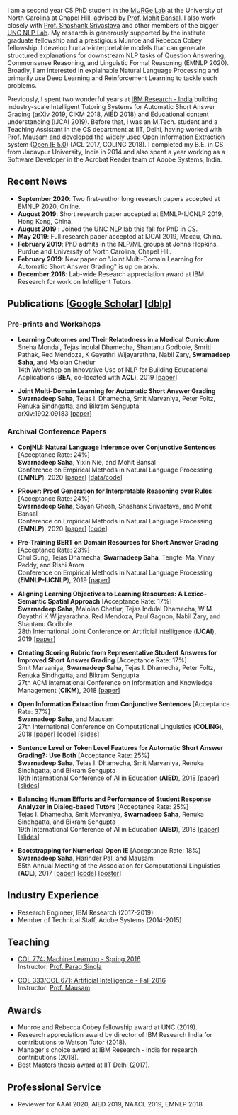 I am a second year CS PhD student in the [MURGe Lab](https://murgelab.cs.unc.edu/) at the University of North Carolina at Chapel Hill, advised by [Prof. Mohit Bansal](http://www.cs.unc.edu/~mbansal/). I also work closely with [Prof. Shashank Srivastava](https://www.ssriva.com/) and other members of the bigger [UNC NLP Lab](https://nlp.cs.unc.edu/). My research is generously supported by the institute graduate fellowship and a prestigious Munroe and Rebecca Cobey fellowship. I develop human-interpretable models that can generate structured explanations for downstream NLP tasks of Question Answering, Commonsense Reasoning, and Linguistic Formal Reasoning (EMNLP 2020). Broadly, I am interested in explainable Natural Language Processing and primarily use Deep Learning and Reinforcement Learning to tackle such problems.

Previously, I spent two wonderful years at [IBM Research - India](https://www.research.ibm.com/labs/india/) building industry-scale Intelligent Tutoring Systems for Automatic Short Answer Grading (arXiv 2019, CIKM 2018, AIED 2018) and Educational content understanding (IJCAI 2019). Before that, I was an M.Tech. student and a Teaching Assistant in the CS department at IIT, Delhi, having worked with [Prof. Mausam](http://www.cse.iitd.ac.in/~mausam/) and developed the widely used Open Information Extraction system ([Open IE 5.0](https://github.com/dair-iitd/OpenIE-standalone)) (ACL 2017, COLING 2018). I completed my B.E. in CS from Jadavpur University, India in 2014 and also spent a year working as a Software Developer in the Acrobat Reader team of Adobe Systems, India.

## Recent News

* **September 2020**: Two first-author long research papers accepted at EMNLP 2020, Online.
* **August 2019**: Short research paper accepted at EMNLP-IJCNLP 2019, Hong Kong, China.
* **August 2019** : Joined the [UNC NLP lab](https://nlp.cs.unc.edu/) this fall for PhD in CS.
* **May 2019**: Full research paper accepted at IJCAI 2019, Macau, China.
* **February 2019**: PhD admits in the NLP/ML groups at Johns Hopkins, Purdue and University of North Carolina, Chapel Hill.  
* **February 2019**: New paper on "Joint Multi-Domain Learning for Automatic Short Answer Grading" is up on arxiv.  
* **December 2018**: Lab-wide Research appreciation award at IBM Research for work on Intelligent Tutors.

## Publications [[Google Scholar](https://scholar.google.co.in/citations?user=sY5SyBgAAAAJ&hl=en)] [[dblp](https://dblp.uni-trier.de/pers/hd/s/Saha:Swarnadeep)]

### Pre-prints and Workshops


* **Learning Outcomes and Their Relatedness in a Medical Curriculum**  
Sneha Mondal, Tejas Indulal Dhamecha, Shantanu Godbole, Smriti Pathak, Red Mendoza, K Gayathri Wijayarathna, Nabil Zary, **Swarnadeep Saha**, and Malolan Chetlur  
14th Workshop on Innovative Use of NLP for Building Educational Applications (**BEA**, co-located with **ACL**), 2019
[[paper](https://swarnahub.github.io/papers/BEA19.pdf)]  

* **Joint Multi-Domain Learning for Automatic Short Answer Grading**  
**Swarnadeep Saha**, Tejas I. Dhamecha, Smit Marvaniya, Peter Foltz, Renuka Sindhgatta, and Bikram Sengupta  
arXiv:1902.09183
[[paper](https://swarnahub.github.io/papers/arxiv19.pdf)]  

### Archival Conference Papers

* **ConjNLI: Natural Language Inference over Conjunctive Sentences** [Acceptance Rate: 24%]   
**Swarnadeep Saha**, Yixin Nie, and Mohit Bansal  
Conference on Empirical Methods in Natural Language Processing (**EMNLP**), 2020
[[paper](https://arxiv.org/abs/2010.10418)] [[data/code](https://github.com/swarnaHub/ConjNLI)]

* **PRover: Proof Generation for Interpretable Reasoning over Rules** [Acceptance Rate: 24%]  
**Swarnadeep Saha**, Sayan Ghosh, Shashank Srivastava, and Mohit Bansal  
Conference on Empirical Methods in Natural Language Processing (**EMNLP**), 2020
[[paper](https://arxiv.org/abs/2010.02830)] [[code](https://github.com/swarnaHub/PRover)]

* **Pre-Training BERT on Domain Resources for Short Answer Grading** [Acceptance Rate: 23%]  
Chul Sung, Tejas Dhamecha, **Swarnadeep Saha**, Tengfei Ma, Vinay Reddy, and Rishi Arora  
Conference on Empirical Methods in Natural Language Processing (**EMNLP-IJCNLP**), 2019
[[paper](https://swarnahub.github.io/papers/EMNLP19.pdf)]  

* **Aligning Learning Objectives to Learning Resources: A Lexico-Semantic Spatial Approach** [Acceptance Rate: 17%]  
**Swarnadeep Saha**, Malolan Chetlur, Tejas Indulal Dhamecha, W M Gayathri K Wijayarathna, Red Mendoza, Paul Gagnon, Nabil Zary, and Shantanu Godbole  
28th International Joint Conference on Artificial Intelligence (**IJCAI**), 2019
[[paper](https://swarnahub.github.io/papers/IJCAI19.pdf)]  

* **Creating Scoring Rubric from Representative Student Answers for Improved Short Answer Grading**  [Acceptance Rate: 17%]  
Smit Marvaniya, **Swarnadeep Saha**, Tejas I. Dhamecha, Peter Foltz, Renuka Sindhgatta, and Bikram Sengupta  
27th ACM International Conference on Information and Knowledge Management (**CIKM**), 2018
[[paper](https://swarnahub.github.io/papers/CIKM18.pdf)]

* **Open Information Extraction from Conjunctive Sentences** [Acceptance Rate: 37%]  
**Swarnadeep Saha**, and Mausam  
27th International Conference on Computational Linguistics (**COLING**), 2018
[[paper](https://swarnahub.github.io/papers/COLING18.pdf)] [[code](https://github.com/dair-iitd/OpenIE-standalone)] [[slides](https://swarnahub.github.io/papers/COLING18Slides.pptx)]

* **Sentence Level or Token Level Features for Automatic Short Answer Grading?: Use Both** [Acceptance Rate: 25%]  
**Swarnadeep Saha**, Tejas I. Dhamecha, Smit Marvaniya, Renuka Sindhgatta, and Bikram Sengupta  
19th International Conference of AI in Education (**AIED**), 2018
[[paper](https://swarnahub.github.io/papers/AIED18a.pdf)] [[slides](https://swarnahub.github.io/papers/AIED18aSlides.pptx)]

* **Balancing Human Efforts and Performance of Student Response Analyzer in Dialog-based Tutors** [Acceptance Rate: 25%]  
Tejas I. Dhamecha, Smit Marvaniya, **Swarnadeep Saha**, Renuka Sindhgatta, and Bikram Sengupta  
19th International Conference of AI in Education (**AIED**), 2018
[[paper](https://swarnahub.github.io/papers/AIED18b.pdf)] [[slides](https://swarnahub.github.io/papers/AIED18bSlides.pptx)]

* **Bootstrapping for Numerical Open IE** [Acceptance Rate: 18%]  
**Swarnadeep Saha**, Harinder Pal, and Mausam  
55th Annual Meeting of the Association for Computational Linguistics (**ACL**), 2017
[[paper](https://swarnahub.github.io/papers/ACL17.pdf)] [[code](https://github.com/dair-iitd/OpenIE-standalone)] [[poster](https://swarnahub.github.io/papers/ACL17Poster.pdf)]

## Industry Experience

* Research Engineer, IBM Research (2017-2019)
* Member of Technical Staff, Adobe Systems (2014-2015)

## Teaching

* [COL 774: Machine Learning - Spring 2016](http://www.cse.iitd.ac.in/~parags/teaching/2017/sp17/col774/)  
Instructor: [Prof. Parag Singla](http://www.cse.iitd.ac.in/~parags/teaching.html)

* [COL 333/COL 671: Artificial Intelligence - Fall 2016](http://www.cse.iitd.ac.in/~mausam/courses/col333/autumn2016/)  
Instructor: [Prof. Mausam](http://www.cse.iitd.ac.in/~mausam/)

## Awards

* Munroe and Rebecca Cobey fellowship award at UNC (2019). 
* Research appreciation award by director of IBM Research India for contributions to Watson Tutor (2018).
* Manager's choice award at IBM Research - India for research contributions (2018).
* Best Masters thesis award at IIT Delhi (2017).

## Professional Service

* Reviewer for AAAI 2020, AIED 2019, NAACL 2019, EMNLP 2018
